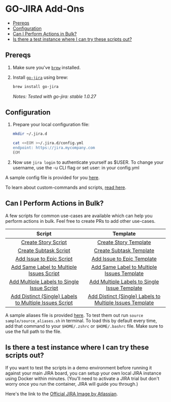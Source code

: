 # GO-JIRA Add-Ons <!-- omit in toc -->

- [Prereqs](#prereqs)
- [Configuration](#configuration)
- [Can I Perform Actions in Bulk?](#can-i-perform-actions-in-bulk)
- [Is there a test instance where I can try these scripts out?](#is-there-a-test-instance-where-i-can-try-these-scripts-out)

## Prereqs

1. Make sure you've [`brew`](https://brew.sh/) installed.

1. Install [`go-jira`](https://github.com/go-jira/jira) using brew:

   ```bash
   brew install go-jira
   ```

   _Notes: Tested with go-jira: stable 1.0.27_

## Configuration

1. Prepare your local configuration file:

   ```bash
   mkdir ~/.jira.d

   cat <<EOM >~/.jira.d/config.yml
   endpoint: https://jira.mycompany.com
   EOM
   ```

1. Now use `jira login` to authenticate yourself as $USER. To change your username, use the -u CLI flag or set user: in your config.yml

A sample config file is provided for you [here](sample/config.yml).

To learn about custom-commands and scripts, [read here](https://github.com/go-jira/jira).

## Can I Perform Actions in Bulk?

A few scripts for common use-cases are available which can help you perform actions in bulk. Feel free to create PRs to add other use-cases.

|                                       **Script**                                       |                                              **Template**                                               |
| :------------------------------------------------------------------------------------: | :-----------------------------------------------------------------------------------------------------: |
|                      [Create Story Script](/jira-create-story.sh)                      |                         [Create Story Template](templates/story-template.json)                          |
|                    [Create Subtask Script](/jira-create-subtask.sh)                    |                       [Create Subtask Template](templates/subtask-template.json)                        |
|                    [Add Issue to Epic Script](/jira-add-to-epic.sh)                    |                    [Add Issue to Epic Template](templates/add-to-epic-template.json)                    |
|          [Add Same Label to Multiple Issues Script](/jira-add-same-label.sh)           |          [Add Same Label to Multiple Issues Template](templates/add-same-label-template.json)           |
|       [Add Multiple Labels to Single Issue Script](/jira-add-multiple-labels.sh)       |       [Add Multiple Labels to Single Issue Template](templates/add-multiple-labels-template.json)       |
| [Add Distinct (Single) Labels to Multiple Issues Script](/jira-add-distinct-labels.sh) | [Add Distinct (Single) Labels to Multiple Issues Template](templates/add-distinct-labels-template.json) |

A sample aliases file is provided [here](sample/source_aliases.sh). To test them out run `source sample/source_aliases.sh` in terminal. To load this by default every time, add that command to your `$HOME/.zshrc` or `$HOME/.bashrc` file. Make sure to use the full path to the file.

## Is there a test instance where I can try these scripts out?

If you want to test the scripts in a demo environment before running it against your main JIRA board, you can setup your own local JIRA instance using Docker within minutes. (You'll need to activate a JIRA trial but don't worry once you run the container, JIRA will guide you through.)

Here's the link to the [Official JIRA Image by Atlassian](https://hub.docker.com/r/atlassian/jira-software).

